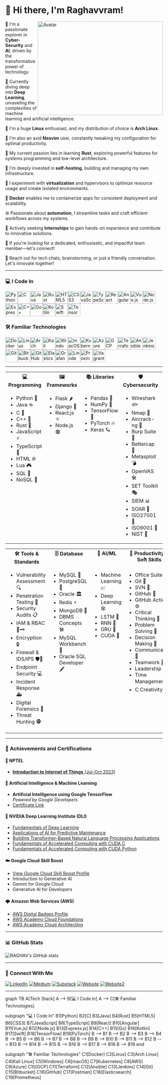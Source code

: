 
# 👋 Hi there, I'm Raghavvram!

<img align="right" width="400" height="300" src="https://repository-images.githubusercontent.com/344653306/e76e2176-800f-456d-be07-93e8f3da59d8" alt="Avatar">


🚀 I'm a passionate explorer in <strong>Cyber-Security</strong> and <strong>AI</strong>, driven by the transformative power of technology.

🧠 Currently diving deep into <strong>Deep Learning</strong>, unraveling the complexities of machine learning and artificial intelligence.

🐧 I'm a huge <strong>Linux</strong> enthusiast, and my distribution of choice is <strong>Arch Linux</strong>.

📝 I'm also an avid <strong>Neovim</strong> user, constantly tweaking my configuration for optimal productivity.

🦀 My current passion lies in learning <strong>Rust</strong>, exploring powerful features for systems programming and low-level architecture.

📡 I'm deeply invested in <strong>self-hosting</strong>, building and managing my own infrastructure.

🧪 I experiment with <strong>virtualization</strong> and hypervisors to optimize resource usage and create isolated environments.

🐳 <strong>Docker</strong> enables me to containerize apps for consistent deployment and scalability.

⚙️ Passionate about <strong>automation</strong>, I streamline tasks and craft efficient workflows across my systems.

🎯 Actively seeking <strong>Internships</strong> to gain hands-on experience and contribute to innovative solutions.

🤝 If you're looking for a dedicated, enthusiastic, and impactful team member—let's connect!

💬 Reach out for tech chats, brainstorming, or just a friendly conversation. Let's innovate together!


---
### 💻 I Code In

<img height="40" width="40" src="https://img.icons8.com/color/48/000000/python.png" alt="Python" title="Python"/><img height="40" width="40" src="https://img.icons8.com/color/48/000000/c-programming.png" alt="C" title="C"/><img height="40" width="40" src="https://img.icons8.com/color/48/000000/java-coffee-cup-logo.png" alt="Java" title="Java"/><img height="40" width="40" src="https://img.icons8.com/external-tal-revivo-bold-tal-revivo/48/FA5252/external-rust-is-a-multi-paradigm-system-programming-language-logo-bold-tal-revivo.png" alt="Rust" title="Rust"/><img height="40" width="40" src="https://img.icons8.com/color/48/000000/html-5.png" alt="HTML5" title="HTML5"/><img height="40" width="40" src="https://img.icons8.com/color/48/000000/css3.png" alt="CSS3" title="CSS3"/><img height="40" width="40" src="https://img.icons8.com/color/48/000000/javascript.png" alt="JavaScript" title="JavaScript"/><img height="40" width="40" src="https://img.icons8.com/color/48/000000/typescript.png" alt="TypeScript" title="TypeScript"/><img height="40" width="40" src="https://img.icons8.com/color/48/000000/react-native.png" alt="React" title="React"/><img height="40" width="40" src="https://img.icons8.com/color/48/000000/angularjs.png" alt="Angular" title="Angular"/><img height="40" width="40" src="https://img.icons8.com/color/48/000000/vue-js.png" alt="Vue.js" title="Vue.js"/><img height="40" width="40" src="https://img.icons8.com/color/48/000000/nodejs.png" alt="Node.js" title="Node.js"/><img height="40" width="40" src="https://img.icons8.com/color/48/000000/express.png" alt="Express.js" title="Express.js"/><img height="40" width="40" src="https://img.icons8.com/color/48/000000/c-plus-plus-logo.png" alt="C++" title="C++"/><img height="40" width="40" src="https://img.icons8.com/color/48/000000/go.png" alt="Go" title="Go"/><img height="40" width="40" src="https://img.icons8.com/color/48/000000/kotlin.png" alt="Kotlin" title="Kotlin"/><img height="40" width="40" src="https://img.icons8.com/color/48/000000/swift.png" alt="Swift" title="Swift"/><img height="40" width="40" src="https://img.icons8.com/color/48/000000/tensorflow.png" alt="TensorFlow" title="TensorFlow"/>

### 🛠️ Familiar Technologies

<img height="40" width="40" src="https://img.icons8.com/fluency/48/docker.png" alt="Docker" title="Docker"/><img height="40" width="40" src="https://img.icons8.com/color/48/linux--v1.png" alt="Linux" title="Linux"/><img height="40" width="40" src="https://img.icons8.com/material-sharp/48/228BE6/arch-linux.png" alt="Arch Linux" title="Arch Linux"/><img height="40" width="40" src="https://img.icons8.com/plasticine/100/kali-linux.png" alt="Kali Linux" title="Kali Linux"/><img height="40" width="40" src="https://img.icons8.com/color/48/000000/windows-logo.png" alt="Windows" title="Windows"/><img height="40" width="40" src="https://img.icons8.com/color/48/000000/mac-logo.png" alt="macOS" title="macOS"/><img height="40" width="40" src="https://img.icons8.com/color/48/kubernetes.png" alt="Kubernetes" title="Kubernetes"/><img height="40" width="40" src="https://img.icons8.com/color/48/000000/azure-1.png" alt="Azure" title="Azure"/><img height="40" width="40" src="https://img.icons8.com/color/48/google-cloud.png" alt="GCP" title="GCP"/><img height="40" width="40" src="https://img.icons8.com/color/48/terraform.png" alt="Terraform" title="Terraform"/><img height="40" width="40" src="https://img.icons8.com/color/48/ansible.png" alt="Ansible" title="Ansible"/><img height="40" width="40" src="https://img.icons8.com/color/48/jenkins.png" alt="Jenkins" title="Jenkins"/><img height="40" width="40" src="https://img.icons8.com/color/48/000000/git.png" alt="Git" title="Git"/><img height="40" width="40" src="https://img.icons8.com/color/48/bitbucket.png" alt="Bitbucket" title="Bitbucket"/><img height="40" width="40" src="https://img.icons8.com/color/48/github.png" alt="GitHub" title="GitHub"/><img height="40" width="40" src="https://img.icons8.com/color/48/000000/elasticsearch.png" alt="Elasticsearch" title="Elasticsearch"/><img height="40" width="40" src="https://img.icons8.com/color/48/000000/grafana.png" alt="Grafana" title="Grafana"/><img height="40" width="40" src="https://img.icons8.com/color/48/linode.png" alt="Linode" title="Linode"/><img height="40" width="40" src="https://img.icons8.com/color/48/proxmox.png" alt="Proxmox" title="Proxmox"/><img height="40" width="40" src="https://img.icons8.com/external-tal-revivo-shadow-tal-revivo/48/external-vagrant-an-open-source-software-product-for-building-and-maintaining-portable-virtual-software-logo-shadow-tal-revivo.png" alt="Vagrant" title="Vagrant"/>

---

<table>
  <tr>
    <th valign="top">💻 Programming</th>
    <th valign="top">🖼️ Frameworks</th>
    <th valign="top">📚 Libraries</th>
    <th valign="top">🛡️ Cybersecurity</th>
    <th valign="top">☁️ DevOps & Cloud</th>
  </tr>
  <tr>
    <td valign="top">
      <ul>
        <li>Python 🐍</li>
        <li>Java ☕</li>
        <li>C 🔧</li>
        <li>C++ 🔩</li>
        <li>Rust 🦀</li>
        <li>JavaScript ⚡</li>
        <li>TypeScript 📘</li>
        <li>HTML 🌐</li>
        <li>Lua 🎮</li>
        <li>SQL 📄</li>
        <li>NoSQL 📂</li>
      </ul>
    </td>
    <td valign="top">
      <ul>
        <li>Flask 🌶️</li>
        <li>Django 🌱</li>
        <li>React.js ⚛️</li>
        <li>Node.js 🟢</li>
      </ul>
    </td>
    <td valign="top">
      <ul>
        <li>Pandas 🐼</li>
        <li>NumPy 🔢</li>
        <li>TensorFlow 🧠</li>
        <li>PyTorch 🔥</li>
        <li>Keras 🪐</li>
      </ul>
    </td>
    <td valign="top">
      <ul>
        <li>Wireshark 🐟</li>
        <li>Nmap 📡</li>
        <li>Aircrack-ng 📶</li>
        <li>Burp Suite 🍔</li>
        <li>Bettercap 🎯</li>
        <li>Metasploit 💣</li>
        <li>OpenVAS 🛠️</li>
        <li>SET Toolkit 🎭</li>
        <li>SIEM 📊</li>
        <li>SOAR 🚀</li>
        <li>ISO27001 📄</li>
        <li>ISO9001 📄</li>
        <li>NIST 📜</li>
      </ul>
    </td>
    <td valign="top">
      <ul>
        <li>Docker 🐳</li>
        <li>Podman 🛶</li>
        <li>Kubernetes ⚙️</li>
        <li>LXC 📦</li>
        <li>Ansible 🔧</li>
        <li>Serverless ⚡</li>
        <li>Infrastructure as Code 🤖</li>
        <li>Proxmox 🗄️</li>
        <li>VMware 🖥️</li>
        <li>VirtualBox 📦</li>
        <li>KVM 🖥️</li>
        <li>AWS ☁️</li>
        <li>Azure 🔷</li>
        <li>GCP 🌍</li>
      </ul>
    </td>
  </tr>
</table>

<table>
  <tr>
    <th valign="top">🛠️ Tools & Standards</th>
    <th valign="top">🗄️ Database</th>
    <th valign="top">🤖 AI/ML</th>
    <th valign="top">💼 Productivity & Soft Skills</th>
  </tr>
  <tr>
      <td valign="top">
      <ul>
        <li>Vulnerability Assessment 🔍</li>
        <li>Penetration Testing 🎯</li>
        <li>Security Audits 📋</li>
        <li>IAM & RBAC 🔑🗝️</li>
        <li>Encryption 🔒</li>
        <li>Firewall & IDS/IPS 🛡️🚨</li>
        <li>Endpoint Security 💻</li>
        <li>Incident Response 🚑</li>
        <li>Digital Forensics 🔬</li>
        <li>Threat Hunting 🕵️</li>
      </ul>
    </td>
    <td valign="top">
      <ul>
        <li>MySQL 🐬</li>
        <li>PostgreSQL 🐘</li>
        <li>Oracle 🏛️</li>
        <li>Redis ⚡</li>
        <li>MongoDB 🍃</li>
        <li>DBMS Concepts 🛠️</li>
        <li>MySQL Workbench 💼</li>
        <li>Oracle SQL Developer 🖋️</li>
      </ul>
    </td>
    <td valign="top">
      <ul>
        <li>Machine Learning 📈</li>
        <li>Deep Learning 🕸️</li>
        <li>LSTM 🔄</li>
        <li>RNN 🔁</li>
        <li>GRU 🔂</li>
        <li>CUDA 💫</li>
      </ul>
    </td>
    <td valign="top">
      <ul>
        <li>Office Suite 📑</li>
        <li>Git 🌱</li>
        <li>SVN 📝</li>
        <li>GitHub 🐙</li>
        <li>GitHub Actions ⚙️</li>
        <li>Critical Thinking 🤔</li>
        <li>Problem Solving 🧩</li>
        <li>Decision Making 🎯</li>
        <li>Communication 🤝</li>
        <li>Teamwork 🤝</li>
        <li>Leadership 👥</li>
        <li>Time Management ⏳</li>
        <li>C Creativity 🎨</li>
      </ul>
    </td>
  </tr>
</table>


---


### 🏅 **Achievements and Certifications**

#### 📘 NPTEL
- [**Introduction to Internet of Things** (Jul–Oct 2023)](https://drive.google.com/file/d/1_8l72bhxB35MXGeZppLWWEo8ykHBnY-r/view?usp=sharing)

#### 🤖 Artificial Intelligence & Machine Learning
- **Artificial Intelligence using Google TensorFlow**  
  _Powered by Google Developers_
- [Certificate Link](https://drive.google.com/file/d/17brZ1Qvs-VYqR-rUsIfWZr9BKf2uiMyu/view?usp=sharing)

#### 🧠 NVIDIA Deep Learning Institute (DLI)
- [Fundamentals of Deep Learning](https://learn.nvidia.com/certificates?id=x7gc1C9tR-mdSnrpQsyM1w)
- [Applications of AI for Predictive Maintenance](https://learn.nvidia.com/certificates?id=04pQI7KJQuy8PduoXxd9zQ)
- [Building Transformer-Based Natural Language Processing Applications](https://learn.nvidia.com/certificates?id=Hv3OeWo2Sw2y4NWwegHrvQ)
- [Fundamentals of Accelerated Computing with CUDA C](https://learn.nvidia.com/certificates?id=hSF92iLBRJ21b3wRf3bxOw)
- [Fundamentals of Accelerated Computing with CUDA Python](https://learn.nvidia.com/certificates?id=KY9tYl8PSsqBjx2wUTHeKA)

#### ☁️ Google Cloud Skill Boost
- [View Google Cloud Skill Boost Profile](https://www.cloudskillsboost.google/public_profiles/770fd0fd-9fac-4687-9917-c464f8aaea18)
- Introduction to Generative AI  
- Gemini for Google Cloud  
- Generative AI for Developers

#### 🌩️ Amazon Web Services (AWS)
- [AWS Digital Badges Profile](https://www.credly.com/users/raghavvram-johnson/badges#credly)
- [AWS Academy Cloud Foundations](https://drive.google.com/file/d/1woxthl9mV4RJINqFvi90YeE4rhJ7H0Hi/view)
- [AWS Academy Cloud Architecting](https://drive.google.com/file/d/1v_3rMq4_0e1RljPPE1fz9w4ZdSNzxAiU/view)

---

### 📊 GitHub Stats

![RAGHAV's GitHub stats](https://github-readme-stats.vercel.app/api?username=Raghavvram&show_icons=true&theme=radical)

<!-- You can uncomment the line below for top languages stats if you wish -->
<!-- ![Top Langs](https://github-readme-stats.vercel.app/api/top-langs/?username=Raghavvram&size_weight=0.5&count_weight=0.5&theme=radical) -->

---

### 🤝 Connect With Me

[<img alt="LinkedIn" src="https://custom-icon-badges.demolab.com/badge/LinkedIn-0A66C2?logo=linkedin-white&logoColor=fff">](https://www.linkedin.com/in/raghavvram/)
[<img alt="Medium" src="https://img.shields.io/badge/Medium-%23000000.svg?logo=medium&logoColor=white)">](https://medium.com/@raghavvram)
[<img alt="Substack" src="https://img.shields.io/badge/Substack-FF6719?logo=substack&logoColor=fff">](https://substack.com/@raghavvram)
[<img alt="Website" src="https://img.shields.io/badge/Vercel-%23000000.svg?logo=vercel&logoColor=white">](https://resume-professional-rho.vercel.app/)
[<img alt="Website2" src="https://img.shields.io/badge/GitHub-%23121011.svg?logo=github&logoColor=white">](https://raghavvram.github.io/static-resume-prof/)

---





graph TB
  A[Tech Stack] 
  A --> B[💻 I Code In]
  A --> C[🛠️ Familiar Technologies]

  subgraph "💻 I Code In"
    B1[Python]
    B2[C]
    B3[Java]
    B4[Rust]
    B5[HTML5]
    B6[CSS3]
    B7[JavaScript]
    B8[TypeScript]
    B9[React]
    B10[Angular]
    B11[Vue.js]
    B12[Node.js]
    B13[Express.js]
    B14[C++]
    B15[Go]
    B16[Kotlin]
    B17[Swift]
    B18[TensorFlow]
    B19[PyTorch]
    B --> B1
    B --> B2
    B --> B3
    B --> B4
    B --> B5
    B --> B6
    B --> B7
    B --> B8
    B --> B9
    B --> B10
    B --> B11
    B --> B12
    B --> B13
    B --> B14
    B --> B15
    B --> B16
    B --> B17
    B --> B18
    B --> B19
  end

  subgraph "🛠️ Familiar Technologies"
    C1[Docker]
    C2[Linux]
    C3[Arch Linux]
    C4[Kali Linux]
    C5[Windows]
    C6[macOS]
    C7[Kubernetes]
    C8[AWS]
    C9[Azure]
    C10[GCP]
    C11[Terraform]
    C12[Ansible]
    C13[Jenkins]
    C14[Git]
    C15[Bitbucket]
    C16[GitHub]
    C17[Postman]
    C18[Elasticsearch]
    C19[Prometheus]
